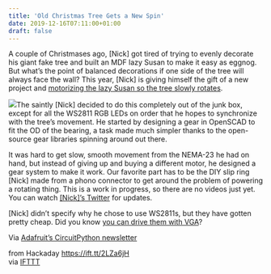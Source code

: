 ```yaml
---
title: 'Old Christmas Tree Gets a New Spin'
date: 2019-12-16T07:11:00+01:00
draft: false
---
```


A couple of Christmases ago, \[Nick\] got tired of trying to evenly decorate his giant fake tree and built an MDF lazy Susan to make it easy as eggnog. But what’s the point of balanced decorations if one side of the tree will always face the wall? This year, \[Nick\] is giving himself the gift of a new project and [motorizing the lazy Susan so the tree slowly rotates](https://nick.zoic.org/art/saturnalia-a-rotating-christmas-tree/).

[![](https://hackaday.com/wp-content/uploads/2019/12/diy-slip-ring.png?w=240)](https://hackaday.com/wp-content/uploads/2019/12/diy-slip-ring.png)The saintly \[Nick\] decided to do this completely out of the junk box, except for all the WS2811 RGB LEDs on order that he hopes to synchronize with the tree’s movement. He started by designing a gear in OpenSCAD to fit the OD of the bearing, a task made much simpler thanks to the open-source gear libraries spinning around out there.

It was hard to get slow, smooth movement from the NEMA-23 he had on hand, but instead of giving up and buying a different motor, he designed a gear system to make it work. Our favorite part has to be the DIY slip ring \[Nick\] made from a phono connector to get around the problem of powering a rotating thing. This is a work in progress, so there are no videos just yet. You can watch [\[Nick\]’s Twitter](https://twitter.com/nickzoic/) for updates.

\[Nick\] didn’t specify why he chose to use WS2811s, but they have gotten pretty cheap. Did you know [you can drive them with VGA](https://hackaday.com/2016/01/04/driving-ws2811-leds-with-vga/)?

Via [Adafruit’s CircuitPython newsletter](https://blog.adafruit.com/2019/12/11/icymi-circuitpython-newsletter-200-circuitpython-libraries-binho-ble-and-more-python-adafruit-circuitpython-icymi-circuitpython-micropython-thepsf-adafruit/)

  
  
from Hackaday https://ift.tt/2LZa6jH  
via [IFTTT](https://ifttt.com/?ref=da&site=blogger)